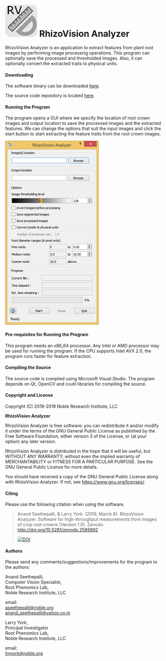 # ![RhiZoVision Analyzer Logo](./rvanalyzernew.png) RhizoVision Analyzer

RhizoVision Analyzer is an application to extract features from plant root images
by performing image processing operations. This program can optionally save the 
processed and thresholded images. Also, it can optionally convert the extracted 
traits to physical units.

#### Downloading
The software binary can be downloaded [here](https://zenodo.org/record/2585891).

The source code repository is located [here](https://github.com/rootphenomicslab/RhizoVisionAnalyzer).

#### Running the Program

The program opens a GUI where we specify the location of root crown images and
output location to save the processed images and the extracted features. We can
change the options that suit the input images and click the start button to start
extracting the feature traits from the root crown images.

![](./RV&#32;Analyzer&#32;Screenshot.png)

#### Pre-requisites for Running the Program

This program needs an x86_64 processor. Any Intel or AMD processor may be used 
for running the program. If the CPU supports Intel AVX 2.0, the program runs 
faster for feature extraction.

#### Compiling the Source

The source code is compiled using Microsoft Visual Studio. The program depends on
Qt, OpenCV and cvutil libraries for compiling the source.

#### Copyright and License

Copyright (C) 2018-2019 Noble Research Institute, LLC

**RhizoVision Analyzer**

RhizoVision Analyzer is free software: you can redistribute it and/or modify
it under the terms of the GNU General Public License as published by
the Free Software Foundation, either version 3 of the License, or
(at your option) any later version.

RhizoVision Analyzer is distributed in the hope that it will be useful,
but WITHOUT ANY WARRANTY; without even the implied warranty of
MERCHANTABILITY or FITNESS FOR A PARTICULAR PURPOSE.  See the
GNU General Public License for more details.

You should have received a copy of the GNU General Public License
along with RhizoVision Analyzer.  If not, see <https://www.gnu.org/licenses/>.

#### Citing
Please use the following citation when using the software.

> Anand Seethepalli, & Larry York. (2019, March 6). RhizoVision Analyzer: Software for high-throughput measurements from images of crop root crowns (Version 1.0). Zenodo. http://doi.org/10.5281/zenodo.2585892  
> 
> [![DOI](https://zenodo.org/badge/DOI/10.5281/zenodo.2585892.svg)](https://doi.org/10.5281/zenodo.2585892)

#### Authors

Please send any comments/suggestions/improvements for the program to the authors:

Anand Seethepalli,  
Computer Vision Specialist,  
Root Phenomics Lab,  
Noble Research Institute, LLC  

email:  
aseethepalli@noble.org  
anand_seethepalli@yahoo.co.in  

Larry York,  
Principal Investigator  
Root Phenomics Lab,  
Noble Research Institute, LLC  

email:  
lmyork@noble.org  


